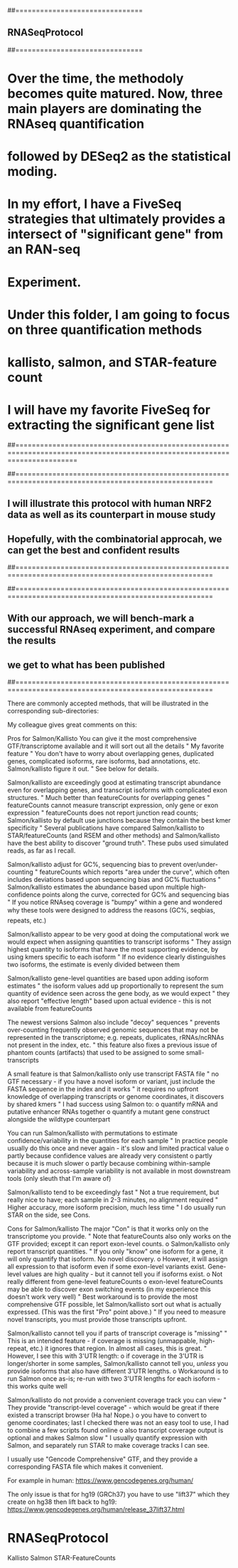##===============================
##	 RNASeqProtocol
##===============================

#	Over the time, the methodoly becomes quite matured. Now, three main players are dominating the RNAseq quantification
#	followed by DESeq2 as the statistical moding.
#	In my effort, I have a FiveSeq strategies that ultimately provides a intersect of "significant gene" from an RAN-seq
#	Experiment.
#
#	Under this folder, I am going to focus on three quantification methods
#	kallisto, salmon, and STAR-feature count
#
#	I will have my favorite FiveSeq for extracting the significant gene list
##===========================================================================================================================


##======================================================================================================
##	I will illustrate this protocol with human NRF2 data as well as its counterpart in mouse study
##	Hopefully, with the combinatorial approcah, we can get the best and confident results
##======================================================================================================


##======================================================================================================
##      With our approach, we will bench-mark a successful RNAseq experiment, and compare the results 
##	we get to what has been published
##======================================================================================================

There are commonly accepted methods, that will be illustrated in the corresponding sub-directories:

My colleague gives great comments on this:


Pros for Salmon/Kallisto
You can give it the most comprehensive GTF/transcriptome available and it will sort out all the details
"	My favorite feature
"	You don't have to worry about overlapping genes, duplicated genes, complicated isoforms, rare isoforms, bad annotations, etc. Salmon/kallisto figure it out.
"	See below for details.

Salmon/kallisto are exceedingly good at estimating transcript abundance even for overlapping genes, and transcript isoforms with complicated exon structures.
"	Much better than featureCounts for overlapping genes
"	featureCounts cannot measure transcript expression, only gene or exon expression
"	featureCounts does not report junction read counts; Salmon/kallisto by default use junctions because they contain the best kmer specificity
"	Several publications have compared Salmon/kallisto to STAR/featureCounts (and RSEM and other methods) and Salmon/kallisto have the best ability to discover "ground truth". These pubs used simulated reads, as far as I recall.

Salmon/kallisto adjust for GC%, sequencing bias to prevent over/under-counting
"	featureCounts which reports "area under the curve", which often includes deviations based upon sequencing bias and GC% fluctuations
"	Salmon/kallisto estimates the abundance based upon multiple high-confidence points along the curve, corrected for GC% and sequencing bias
"	If you notice RNAseq coverage is "bumpy" within a gene and wondered why these tools were designed to address the reasons (GC%, seqbias, repeats, etc.)

Salmon/kallisto appear to be very good at doing the computational work we would expect when assigning quantities to transcript isoforms
"	They assign highest quantity to isoforms that have the most supporting evidence, by using kmers specific to each isoform
"	If no evidence clearly distinguishes two isoforms, the estimate is evenly divided between them

Salmon/kallisto gene-level quantities are based upon adding isoform estimates
"	the isoform values add up proportionally to represent the sum quantity of evidence seen across the gene body, as we would expect
"	they also report "effective length" based upon actual evidence - this is not available from featureCounts

The newest versions Salmon also include "decoy" sequences
"	prevents over-counting frequently observed genomic sequences that may not be represented in the transcriptome; e.g. repeats, duplicates, rRNAs/ncRNAs not present in the index, etc.
"	this feature also fixes a previous issue of phantom counts (artifacts) that used to be assigned to some small-transcripts

A small feature is that Salmon/kallisto only use transcript FASTA file
"	no GTF necessary - if you have a novel isoform or variant, just include the FASTA sequence in the index and it works
"	it requires no upfront knowledge of overlapping transcripts or genome coordinates, it discovers by shared kmers
"	I had success using Salmon to:
o	quantify mRNA and putative enhancer RNAs together
o	quantify a mutant gene construct alongside the wildtype counterpart

You can run Salmon/kallisto with permutations to estimate confidence/variability in the quantities for each sample
"	In practice people usually do this once and never again - it's slow and limited practical value
o	partly because confidence values are already very consistent
o	partly because it is much slower
o	partly because combining within-sample variability and across-sample variability is not available in most downstream tools (only sleuth that I'm aware of)

Salmon/kallisto tend to be exceedingly fast
"	Not a true requirement, but really nice to have; each sample in 2-3 minutes, no alignment required
"	Higher accuracy, more isoform precision, much less time
"	I do usually run STAR on the side, see Cons.

Cons for Salmon/kallisto
The major "Con" is that it works only on the transcriptome you provide.
"	Note that featureCounts also only works on the GTF provided; except it can report exon-level counts.
o	Salmon/kallisto only report transcript quantities.
"	If you only "know" one isoform for a gene, it will only quantify that isoform. No novel discovery.
o	However, it will assign all expression to that isoform even if some exon-level variants exist. Gene-level values are high quality - but it cannot tell you if isoforms exist.
o	Not really different from gene-level featureCounts
o	exon-level featureCounts may be able to discover exon switching events (in my experience this doesn't work very well)
"	Best workaround is to provide the most comprehensive GTF possible, let Salmon/kallisto sort out what is actually expressed. (This was the first "Pro" point above.)
"	If you need to measure novel transcripts, you must provide those transcripts upfront.

Salmon/kallisto cannot tell you if parts of transcript coverage is "missing"
"	This is an intended feature - if coverage is missing (unmappable, high-repeat, etc.) it ignores that region. In almost all cases, this is great.
"	However, I see this with 3'UTR length:
o	if coverage in the 3'UTR is longer/shorter in some samples, Salmon/kallisto cannot tell you, *unless* you provide isoforms that also have different 3'UTR lengths.
o	Workaround is to run Salmon once as-is; re-run with two 3'UTR lengths for each isoform - this works quite well

Salmon/kallisto do not provide a convenient coverage track you can view
"	They provide "transcript-level coverage" - which would be great if there existed a transcript browser (Ha ha! Nope.)
o	you have to convert to genome coordinates; last I checked there was not an easy tool to use, I had to combine a few scripts found online
o	also transcript coverage output is optional and makes Salmon slow
"	I usually quantify expression with Salmon, and separately run STAR to make coverage tracks I can see.



I usually use "Gencode Comprehensive" GTF, and they provide a corresponding FASTA file which makes it convenient.

For example in human: https://www.gencodegenes.org/human/

The only issue is that for hg19 (GRCh37) you have to use "lift37" which they create on hg38 then lift back to hg19:
https://www.gencodegenes.org/human/release_37lift37.html




# RNASeqProtocol
Kallisto
Salmon
STAR-FeatureCounts
